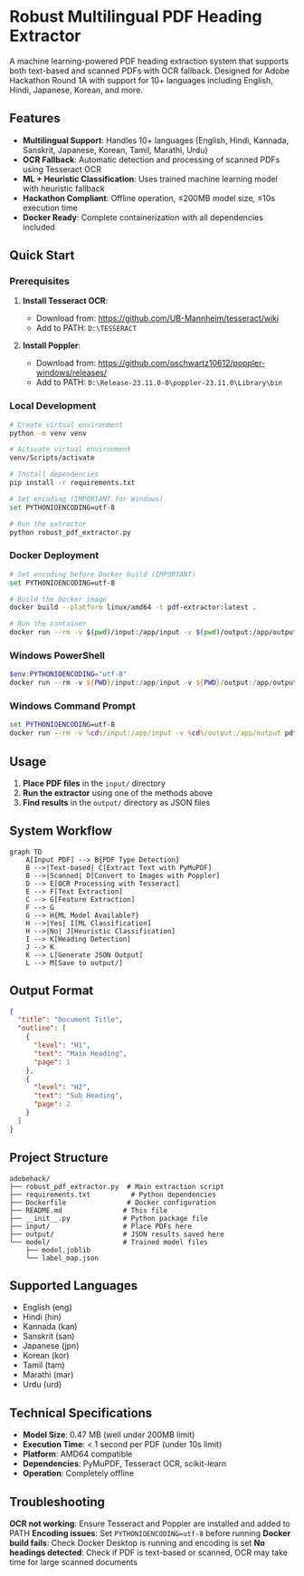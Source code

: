 # Robust Multilingual PDF Heading Extractor

A machine learning-powered PDF heading extraction system that supports both text-based and scanned PDFs with OCR fallback. Designed for Adobe Hackathon Round 1A with support for 10+ languages including English, Hindi, Japanese, Korean, and more.

## Features

- **Multilingual Support**: Handles 10+ languages (English, Hindi, Kannada, Sanskrit, Japanese, Korean, Tamil, Marathi, Urdu)
- **OCR Fallback**: Automatic detection and processing of scanned PDFs using Tesseract OCR
- **ML + Heuristic Classification**: Uses trained machine learning model with heuristic fallback
- **Hackathon Compliant**: Offline operation, ≤200MB model size, ≤10s execution time
- **Docker Ready**: Complete containerization with all dependencies included

## Quick Start

### Prerequisites

1. **Install Tesseract OCR**:
   - Download from: https://github.com/UB-Mannheim/tesseract/wiki
   - Add to PATH: `D:\TESSERACT`

2. **Install Poppler**:
   - Download from: https://github.com/oschwartz10612/poppler-windows/releases/
   - Add to PATH: `D:\Release-23.11.0-0\poppler-23.11.0\Library\bin`

### Local Development

```bash
# Create virtual environment
python -m venv venv

# Activate virtual environment
venv/Scripts/activate

# Install dependencies
pip install -r requirements.txt

# Set encoding (IMPORTANT for Windows)
set PYTHONIOENCODING=utf-8

# Run the extractor
python robust_pdf_extractor.py
```

### Docker Deployment

```bash
# Set encoding before Docker build (IMPORTANT)
set PYTHONIOENCODING=utf-8

# Build the Docker image
docker build --platform linux/amd64 -t pdf-extractor:latest .

# Run the container
docker run --rm -v $(pwd)/input:/app/input -v $(pwd)/output:/app/output pdf-extractor:latest
```

### Windows PowerShell
```powershell
$env:PYTHONIOENCODING="utf-8"
docker run --rm -v ${PWD}/input:/app/input -v ${PWD}/output:/app/output pdf-extractor:latest
```

### Windows Command Prompt
```cmd
set PYTHONIOENCODING=utf-8
docker run --rm -v %cd%/input:/app/input -v %cd%/output:/app/output pdf-extractor:latest
```

## Usage

1. **Place PDF files** in the `input/` directory
2. **Run the extractor** using one of the methods above
3. **Find results** in the `output/` directory as JSON files

## System Workflow

```mermaid
graph TD
    A[Input PDF] --> B{PDF Type Detection}
    B -->|Text-based| C[Extract Text with PyMuPDF]
    B -->|Scanned| D[Convert to Images with Poppler]
    D --> E[OCR Processing with Tesseract]
    E --> F[Text Extraction]
    C --> G[Feature Extraction]
    F --> G
    G --> H{ML Model Available?}
    H -->|Yes| I[ML Classification]
    H -->|No| J[Heuristic Classification]
    I --> K[Heading Detection]
    J --> K
    K --> L[Generate JSON Output]
    L --> M[Save to output/]
```

## Output Format

```json
{
  "title": "Document Title",
  "outline": [
    {
      "level": "H1",
      "text": "Main Heading",
      "page": 1
    },
    {
      "level": "H2",
      "text": "Sub Heading",
      "page": 2
    }
  ]
}
```

## Project Structure

```
adobehack/
├── robust_pdf_extractor.py  # Main extraction script
├── requirements.txt          # Python dependencies
├── Dockerfile               # Docker configuration
├── README.md               # This file
├── __init__.py             # Python package file
├── input/                  # Place PDFs here
├── output/                 # JSON results saved here
└── model/                  # Trained model files
    ├── model.joblib
    └── label_map.json
```

## Supported Languages

- English (eng)
- Hindi (hin)
- Kannada (kan)
- Sanskrit (san)
- Japanese (jpn)
- Korean (kor)
- Tamil (tam)
- Marathi (mar)
- Urdu (urd)

## Technical Specifications

- **Model Size**: 0.47 MB (well under 200MB limit)
- **Execution Time**: < 1 second per PDF (under 10s limit)
- **Platform**: AMD64 compatible
- **Dependencies**: PyMuPDF, Tesseract OCR, scikit-learn
- **Operation**: Completely offline

## Troubleshooting

**OCR not working**: Ensure Tesseract and Poppler are installed and added to PATH
**Encoding issues**: Set `PYTHONIOENCODING=utf-8` before running
**Docker build fails**: Check Docker Desktop is running and encoding is set
**No headings detected**: Check if PDF is text-based or scanned, OCR may take time for large scanned documents 